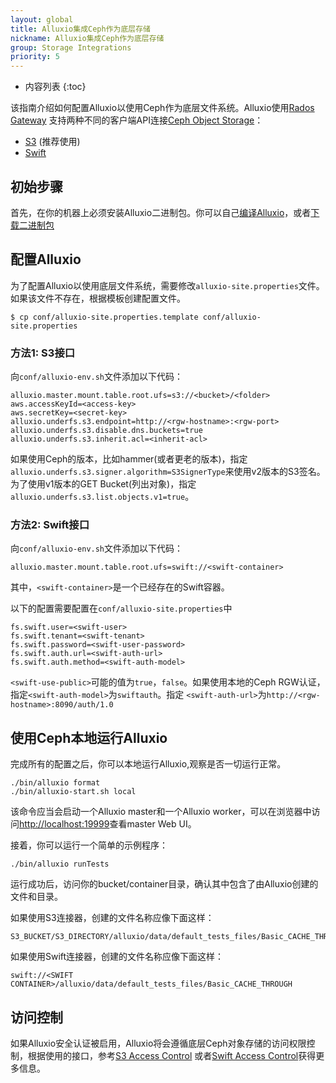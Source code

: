 ```yaml
---
layout: global
title: Alluxio集成Ceph作为底层存储
nickname: Alluxio集成Ceph作为底层存储
group: Storage Integrations
priority: 5
---
```


* 内容列表
{:toc}

该指南介绍如何配置Alluxio以使用Ceph作为底层文件系统。Alluxio使用[Rados Gateway](http://docs.ceph.com/docs/master/radosgw/)
支持两种不同的客户端API连接[Ceph Object Storage](http://ceph.com/ceph-storage/object-storage/)：
- [S3](http://docs.aws.amazon.com/AmazonS3/latest/API/Welcome.html) (推荐使用)
- [Swift](http://docs.openstack.org/developer/swift/)

## 初始步骤

首先，在你的机器上必须安装Alluxio二进制包。你可以自己[编译Alluxio](Building-Alluxio-From-Source.html)，或者[下载二进制包](Running-Alluxio-Locally.html)

## 配置Alluxio

为了配置Alluxio以使用底层文件系统，需要修改`alluxio-site.properties`文件。如果该文件不存在，根据模板创建配置文件。

```console
$ cp conf/alluxio-site.properties.template conf/alluxio-site.properties
```

### 方法1: S3接口

向`conf/alluxio-env.sh`文件添加以下代码：

```
alluxio.master.mount.table.root.ufs=s3://<bucket>/<folder>
aws.accessKeyId=<access-key>
aws.secretKey=<secret-key>
alluxio.underfs.s3.endpoint=http://<rgw-hostname>:<rgw-port>
alluxio.underfs.s3.disable.dns.buckets=true
alluxio.underfs.s3.inherit.acl=<inherit-acl>
```

如果使用Ceph的版本，比如hammer(或者更老的版本)，指定`alluxio.underfs.s3.signer.algorithm=S3SignerType`来使用v2版本的S3签名。
为了使用v1版本的GET Bucket(列出对象)，指定`alluxio.underfs.s3.list.objects.v1=true`。

### 方法2: Swift接口

向`conf/alluxio-env.sh`文件添加以下代码：

```
alluxio.master.mount.table.root.ufs=swift://<swift-container>
```

其中，`<swift-container>`是一个已经存在的Swift容器。

以下的配置需要配置在`conf/alluxio-site.properties`中

```
fs.swift.user=<swift-user>
fs.swift.tenant=<swift-tenant>
fs.swift.password=<swift-user-password>
fs.swift.auth.url=<swift-auth-url>
fs.swift.auth.method=<swift-auth-model>
```

`<swift-use-public>`可能的值为`true`，`false`。如果使用本地的Ceph RGW认证，指定`<swift-auth-model>`为`swiftauth`。指定
`<swift-auth-url>`为`http://<rgw-hostname>:8090/auth/1.0`

## 使用Ceph本地运行Alluxio

完成所有的配置之后，你可以本地运行Alluxio,观察是否一切运行正常。

```
./bin/alluxio format
./bin/alluxio-start.sh local
```

该命令应当会启动一个Alluxio master和一个Alluxio worker，可以在浏览器中访问[http://localhost:19999](http://localhost:19999)查看master Web UI。

接着，你可以运行一个简单的示例程序：

```
./bin/alluxio runTests
```

运行成功后，访问你的bucket/container目录，确认其中包含了由Alluxio创建的文件和目录。

如果使用S3连接器，创建的文件名称应像下面这样：

```
S3_BUCKET/S3_DIRECTORY/alluxio/data/default_tests_files/Basic_CACHE_THROUGH
```

如果使用Swift连接器，创建的文件名称应像下面这样：

```
swift://<SWIFT CONTAINER>/alluxio/data/default_tests_files/Basic_CACHE_THROUGH
```

## 访问控制

如果Alluxio安全认证被启用，Alluxio将会遵循底层Ceph对象存储的访问权限控制，根据使用的接口，参考[S3 Access Control](Configuring-Alluxio-with-S3.html#s3-access-control)
或者[Swift Access Control](Configuring-Alluxio-with-Swift.html#swift-access-control)获得更多信息。

